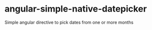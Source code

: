 angular-simple-native-datepicker
================================

Simple angular directive to pick dates from one or more months
